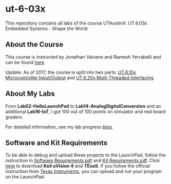 # ut-6-03x

This repository contains all labs of the course UTAustinX: UT.6.03x Embedded Systems - Shape the World

## About the Course

This course is instructed by Jonathan Valvano and Ramesh Yerraballi and can be found [here](https://edx.org/course/embedded-systems-shape-world-utaustinx-ut-6-03x).

Update: As of 2017, the course is split into two parts: [UT.6.10x Microcontroller Input/Output](https://www.edx.org/course/embedded-systems-shape-world-utaustinx-ut-6-10x) and [UT.6.20x Multi-Threaded Interfacing](https://www.edx.org/course/embedded-systems-shape-world-multi-utaustinx-ut-6-20x).

## About My Labs

From **Lab02-HelloLaunchPad** to **Lab14-AnalogDigitalConversion** and an additional **Lab16-IoT**, I got 100 out of 100 points on simulator and real board graders.

For detailed information, see my lab progress [blog](https://philectron.github.io/tags/#ut-6-03x).

## Software and Kit Requirements

To be able to debug and upload these projects to the LaunchPad, follow the instruction in [Software Requirements.pdf](/software-requirements.pdf) and [Kit Requirements.pdf](/kit-requirements.pdf). Click [here](https://drive.google.com/open?id=0B_BEuwvumKEUVURXRm5nRmZsWmM) to download **Keil uVision 4** and **TExaS**. If you follow the official instruction from [Texas Instruments](http://www.ti.com/ww/en/launchpad/software.html#tabs), you can upload and run your program on the LaunchPad.
